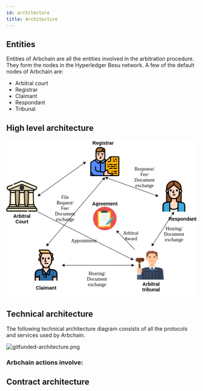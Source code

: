 ```yaml
---
id: architecture
title: Architecture
---
```


## Entities

Entities of Arbchain are all the entities involved in the arbitration procedure.
They form the nodes in the Hyperledger Besu network. A few of the default nodes of Arbchain are:

* Arbitral court
* Registrar
* Claimant
* Respondant
* Tribunal

## High level architecture

![gitfunded-architecture.png](../img/highlevel-architecture.png)
 
## Technical architecture
The following technical architecture diagram consists of all the protocols and services used by Arbchain. 

![gitfunded-architecture.png](../img/gitfunded-architecture.png)

### Arbchain actions involve:


## Contract architecture










